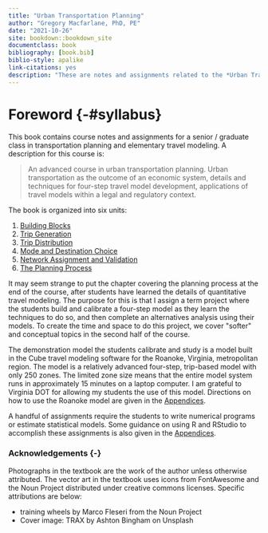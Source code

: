 ```yaml
--- 
title: "Urban Transportation Planning"
author: "Gregory Macfarlane, PhD, PE"
date: "2021-10-26"
site: bookdown::bookdown_site
documentclass: book
bibliography: [book.bib]
biblio-style: apalike
link-citations: yes
description: "These are notes and assignments related to the *Urban Transportation Planning*  class at BYU."
---
```




# Foreword {-#syllabus}



This book contains course notes and assignments for a senior / graduate class in
transportation planning and elementary travel modeling. A description for this course
is:

> An advanced course in urban transportation planning. Urban transportation as
the outcome of an economic system, details and techniques for four-step travel
model development, applications of travel models within a legal and regulatory
context.

The book is organized into six units:

  1. [Building Blocks](#chap-blocks)
  2. [Trip Generation](#chap-tripgen)
  3. [Trip Distribution](#chap-distribution)
  4. [Mode and Destination Choice](#chap-modechoice)
  5. [Network Assignment and Validation](#chap-assignment)
  6. [The Planning Process](#chap-process)
  
It may seem strange to put the chapter covering the planning process at the end
of the course, after students have learned the details of quantitative travel
modeling. The purpose for this is that I assign a term project where the
students build and calibrate a four-step model as they learn the techniques to do
so, and then complete an alternatives analysis using their models. To create
the time and space to do this project, we cover "softer" and conceptual topics
in the second half of the course.

The demonstration model the students calibrate and study is a model built in the
Cube travel modeling software for the Roanoke, Virginia, metropolitan region.
The model is a relatively advanced four-step, trip-based model with only 250
zones. The limited zone size means that the entire model system runs in
approximately 15 minutes on a laptop computer. I am grateful to Virginia DOT for
allowing my students the use of this model. Directions on how to use the Roanoke
model are given in the [Appendices](#app-demomodel).

A handful of assignments require the students to write numerical programs or
estimate statistical models. Some guidance on using R and RStudio to accomplish
these assignments is also given in the [Appendices](#app-rstudio).

### Acknowledgements {-}
Photographs in the textbook are the work of the author unless otherwise attributed.
The vector art in the textbook uses icons from FontAwesome and the Noun Project
distributed under creative commons licenses. Specific attributions are below:

  - training wheels by Marco Fleseri from the Noun Project
  - Cover image: TRAX by Ashton Bingham on Unsplash
